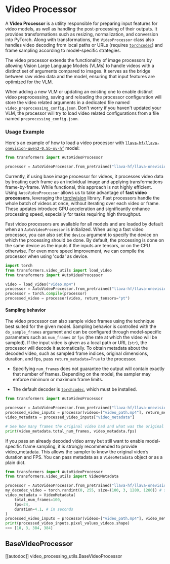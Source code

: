 <!--Copyright 2025 The HuggingFace Team. All rights reserved.

Licensed under the Apache License, Version 2.0 (the "License"); you may not use this file except in compliance with
the License. You may obtain a copy of the License at

http://www.apache.org/licenses/LICENSE-2.0

Unless required by applicable law or agreed to in writing, software distributed under the License is distributed on
an "AS IS" BASIS, WITHOUT WARRANTIES OR CONDITIONS OF ANY KIND, either express or implied. See the License for the
specific language governing permissions and limitations under the License.

⚠️ Note that this file is in Markdown but contain specific syntax for our doc-builder (similar to MDX) that may not be
rendered properly in your Markdown viewer.

-->

# Video Processor

A **Video Processor** is a utility responsible for preparing input features for video models, as well as handling the post-processing of their outputs. It provides transformations such as resizing, normalization, and conversion into PyTorch. Along with transformations, the `VideoProcessor` class also handles video decoding from local paths or URLs (requires [`torchcodec`](https://pypi.org/project/torchcodec/)) and frame sampling according to model-specific strategies.

The video processor extends the functionality of image processors by allowing Vision Large Language Models (VLMs) to handle videos with a distinct set of arguments compared to images. It serves as the bridge between raw video data and the model, ensuring that input features are optimized for the VLM.

When adding a new VLM or updating an existing one to enable distinct video preprocessing, saving and reloading the processor configuration will store the video related arguments in a dedicated file named `video_preprocessing_config.json`. Don't worry if you haven't updated your VLM, the processor will try to load video related configurations from a file named `preprocessing_config.json`.

### Usage Example
Here's an example of how to load a video processor with [`llava-hf/llava-onevision-qwen2-0.5b-ov-hf`](https://huggingface.co/llava-hf/llava-onevision-qwen2-0.5b-ov-hf) model:

```python
from transformers import AutoVideoProcessor

processor = AutoVideoProcessor.from_pretrained("llava-hf/llava-onevision-qwen2-0.5b-ov-hf")
```

Currently, if using base image processor for videos, it processes video data by treating each frame as an individual image and applying transformations frame-by-frame. While functional, this approach is not highly efficient. Using `AutoVideoProcessor` allows us to take advantage of **fast video processors**, leveraging the [torchvision](https://pytorch.org/vision/stable/index.html) library. Fast processors handle the whole batch of videos at once, without iterating over each video or frame. These updates introduce GPU acceleration and significantly enhance processing speed, especially for tasks requiring high throughput.

Fast video processors are available for all models and are loaded by default when an `AutoVideoProcessor` is initialized. When using a fast video processor, you can also set the `device` argument to specify the device on which the processing should be done. By default, the processing is done on the same device as the inputs if the inputs are tensors, or on the CPU otherwise. For even more speed improvement, we can compile the processor when using 'cuda' as device.

```python
import torch
from transformers.video_utils import load_video
from transformers import AutoVideoProcessor

video = load_video("video.mp4")
processor = AutoVideoProcessor.from_pretrained("llava-hf/llava-onevision-qwen2-0.5b-ov-hf", device="cuda")
processor = torch.compile(processor)
processed_video = processor(video, return_tensors="pt")
```

#### Sampling behavior

The video processor can also sample video frames using the technique best suited for the given model. Sampling behavior is controlled with the `do_sample_frames` argument and can be configured through model-specific parameters such as `num_frames` or `fps` (the rate at which the video will be sampled). If the input video is given as a local path or URL (`str`), the processor will decode it automatically. To obtain metadata about the decoded video, such as sampled frame indices, original dimensions, duration, and fps, pass `return_metadata=True` to the processor.

<Tip warning={false}>

- Specifying `num_frames` does not guarantee the output will contain exactly that number of frames. Depending on the model, the sampler may enforce minimum or maximum frame limits.

- The default decoder is [`torchcodec`](https://pypi.org/project/torchcodec/), which must be installed.

</Tip>

```python
from transformers import AutoVideoProcessor

processor = AutoVideoProcessor.from_pretrained("llava-hf/llava-onevision-qwen2-0.5b-ov-hf", device="cuda")
processed_video_inputs = processor(videos=["video_path.mp4"], return_metadata=True, do_sample_frames=True, return_tensors="pt")
video_metadata = processed_video_inputs["video_metadata"]

# See how many frames the original video had and what was the original FPS
print(video_metadata.total_num_frames, video_metadata.fps)
```

If you pass an already decoded video array but still want to enable model-specific frame sampling, it is strongly recommended to provide video_metadata. This allows the sampler to know the original video’s duration and FPS. You can pass metadata as a `VideoMetadata` object or as a plain dict.

```python
from transformers import AutoVideoProcessor
from transformers.video_utils import VideoMetadata

processor = AutoVideoProcessor.from_pretrained("llava-hf/llava-onevision-qwen2-0.5b-ov-hf", device="cuda")
my_decodec_video = torch.randint(0, 255, size=(100, 3, 1280, 1280)) # short video of 100 frames
video_metadata = VideoMetadata(
    total_num_frames=100,
    fps=24,
    duration=4.1, # in seconds
)
processed_video_inputs = processor(videos=["video_path.mp4"], video_metadata=video_metadata, do_sample_frames=True, num_frames=10, return_tensors="pt")
print(processed_video_inputs.pixel_values_videos.shape)
>>> [10, 3, 384, 384]
```

## BaseVideoProcessor

[[autodoc]] video_processing_utils.BaseVideoProcessor
